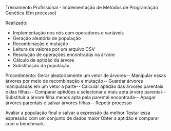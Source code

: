 Treinamento Profissional - Implementação de Métodos de Programação Genética
(Em processo)

Realizado:

- Implementação nos nós com operadores e variáveis
- Geração aleatória de população
- Recombinação e mutação
- Leitura de valores por um arquivo CSV
- Resolução de operações encontradas na árvore
- Cálculo de aptidão da árvore
- Substituição da população

Procedimento:
Gerar aleatoriamente um vetor de árvores--
Manipular essas árvores por meio de recombinação e mutação--
Guardar árvores manipuladas em um vetor a parte--
Calcular aptidão das árvores parentais e das filhas--
Comparar aptidões e selecionar a mais apta árvore parental--
Substituir a árvore filha menos apta pela parental encontrada--
Apagar árvores parentais e salvar árvores filhas--
Repetir processo

Avaliar a população final e salvar a expressão da melhor
Testar essa expressão com um conjunto de dados maior
Obter a aptidão e comparar com o benchmark.
